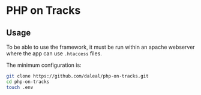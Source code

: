 # PHP on Tracks

## Usage

To be able to use the framework, it must be run within an apache webserver where the app can use `.htaccess` files.

The minimum configuration is:

```bash
git clone https://github.com/daleal/php-on-tracks.git
cd php-on-tracks
touch .env
```
